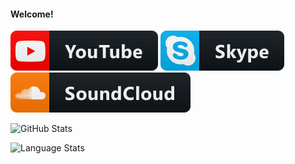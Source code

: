 #### Welcome!

[![Youtube](https://raw.githubusercontent.com/MikeCodesDotNET/ColoredBadges/master/svg/streaming/youtube.svg)](https://www.youtube.com/channel/UC32I_hakQDYMZ0wWzEm3tIA)
<a href="skype:tim_art1st?chat"><img src="https://raw.githubusercontent.com/MikeCodesDotNET/ColoredBadges/master/svg/social/skype.svg" /></a>
[![SoundCloud](https://raw.githubusercontent.com/MikeCodesDotNET/ColoredBadges/master/svg/social/soundcloud.svg)](https://soundcloud.com/31_herz_band)

![GitHub Stats](https://github-readme-stats.vercel.app/api?username=ar1st0crat&count_private=true&show_icons=true&hide_title=true) 
<!-- <img src="https://github.com/ar1st0crat/ar1st0crat.github.io/blob/master/static/images/me2.png" height="192"> -->

![Language Stats](https://github-readme-stats.vercel.app/api/top-langs/?username=ar1st0crat&langs_count=5&hide_title=true&hide=HTML&card_width=495)

